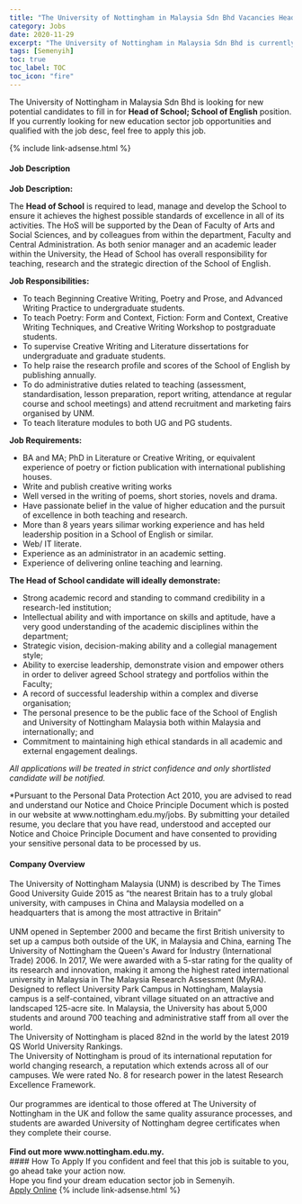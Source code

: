 ```yaml
---
title: "The University of Nottingham in Malaysia Sdn Bhd Vacancies Head of School; School of English" 
category: Jobs 
date: 2020-11-29 
excerpt: "The University of Nottingham in Malaysia Sdn Bhd is currently looking for suitable person to fill in the Head of School; School of English which positioned at Semenyih" 
tags: [Semenyih] 
toc: true 
toc_label: TOC 
toc_icon: "fire" 
--- 
```


<p>The University of Nottingham in Malaysia Sdn Bhd is looking for new potential candidates to fill in for <b>Head of School; School of English</b> position. If you currently looking for new education sector job opportunities and qualified with the job desc, feel free to apply this job.
</p>{% include link-adsense.html %} 
 <div><div><div><h4>Job Description</h4></div></div><div><div><span><div><p><strong>Job Description:</strong></p><p>The <strong>Head of School</strong> is required to lead, manage and develop the School to ensure it achieves the highest possible standards of excellence in all of its activities. The HoS will be supported by the Dean of Faculty of Arts and Social Sciences, and by colleagues from within the department, Faculty and Central Administration. As both senior manager and an academic leader within the University, the Head of School has overall responsibility for teaching, research and the strategic direction of the School of English.</p><p><strong>Job Responsibilities:</strong></p><ul><li>To teach Beginning Creative Writing, Poetry and Prose, and Advanced Writing Practice to undergraduate students.</li><li>To teach Poetry: Form and Context, Fiction: Form and Context, Creative Writing Techniques, and Creative Writing Workshop to postgraduate students.</li><li>To supervise Creative Writing and Literature dissertations for undergraduate and graduate students.</li><li>To help raise the research profile and scores of the School of English by publishing annually.</li><li>To do administrative duties related to teaching (assessment, standardisation, lesson preparation, report writing, attendance at regular course and school meetings) and attend recruitment and marketing fairs organised by UNM.</li><li>To teach literature modules to both UG and PG students.</li></ul><p><strong>Job Requirements:</strong></p><ul><li>BA and MA; PhD in Literature or Creative Writing, or equivalent experience of poetry or fiction publication with international publishing houses.</li><li>Write and publish creative writing works</li><li>Well versed in the writing of poems, short stories, novels and drama.</li><li>Have passionate belief in the value of higher education and the pursuit of excellence in both teaching and research.</li><li>More than 8 years years silimar working experience and has held leadership position in a School of English or similar.</li><li>Web/ IT literate.</li><li>Experience as an administrator in an academic setting.</li><li>Experience of delivering online teaching and learning.</li></ul><p><strong>The Head of School candidate will ideally demonstrate:</strong></p><ul><li>Strong academic record and standing to command credibility in a research-led institution;</li><li>Intellectual ability and with importance on skills and aptitude, have a very good understanding of the academic disciplines within the department;&#160;</li><li>Strategic vision, decision-making ability and a collegial management style;</li><li>Ability to exercise leadership, demonstrate vision and empower others in order to deliver agreed School strategy and portfolios within the Faculty;&#160;</li><li>A record of successful leadership within a complex and diverse organisation;</li><li>The personal presence to be the public face of the School of English and University of Nottingham Malaysia both within Malaysia and internationally; and</li><li>Commitment to maintaining high ethical standards in all academic and external engagement dealings.</li></ul><p><em>All applications will be treated in strict confidence and only shortlisted candidate will be notified.</em></p><p>*Pursuant to the Personal Data Protection Act 2010, you are advised to read and understand our Notice and Choice Principle Document which is posted in our website at www.nottingham.edu.my/jobs. By submitting your detailed resume, you declare that you have read, understood and accepted our Notice and Choice Principle Document and have consented to providing your sensitive personal data to be processed by us.</p></div></span></div></div></div> 
<div><div><div><h4>Company Overview</h4></div></div><div><div><span><div><div>The University of Nottingham Malaysia (UNM) is described by The Times Good University Guide 2015 as &#8220;the nearest Britain has to a truly global university, with campuses in China and Malaysia modelled on a headquarters that is among the most attractive in Britain&#8221;</div>
<div><br>
UNM opened in September 2000 and became the first British university to set up a campus both outside of the UK, in Malaysia and China, earning The University of Nottingham the Queen's Award for Industry (International Trade) 2006. In 2017, We were awarded with a 5-star rating for the quality of its research and innovation, making it among the highest rated international university in Malaysia in The Malaysia Research Assessment (MyRA).</div>
<div>Designed to reflect University Park Campus in Nottingham, Malaysia campus is a self-contained, vibrant village situated on an attractive and landscaped 125-acre site. In Malaysia, the University has about 5,000 students and around 700 teaching and administrative staff from all over the world.<br>
The University of Nottingham is placed 82nd in the world by the latest 2019 QS World University Rankings.<br>
The University of Nottingham is proud of its international reputation for world changing research, a reputation which extends across all of our campuses. We were rated No. 8 for research power in the latest Research Excellence Framework.</div>
<div><br>
Our programmes are identical to those offered at The University of Nottingham in the UK and follow the same quality assurance processes, and students are awarded University of Nottingham degree certificates when they complete their course.</div>
<div><br>
<strong>Find out more www.nottingham.edu.my.</strong></div></div></span></div></div></div> 
#### How To Apply 
If you confident and feel that this job is suitable to you, go ahead take your action now. <br/> 
Hope you find your dream education sector job in Semenyih. <br/> 
<a href="https://www.jobstreet.com.my/en/job/head-of-school;-school-of-english-4432790?jobId=jobstreet-my-job-4432790&sectionRank=11&token=0~192d4930-820f-45d5-a93b-c088f4397674&fr=SRP%20View%20In%20New%20Ta" class="btn btn--info" target="_blank" rel="nofollow noopenner">Apply Online</a> 
{% include link-adsense.html %} 